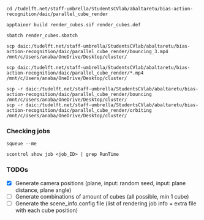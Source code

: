 

`cd /tudelft.net/staff-umbrella/StudentsCVlab/abaltaretu/bias-action-recognition/daic/parallel_cube_render`

`apptainer build render_cubes.sif render_cubes.def`

`sbatch render_cubes.sbatch`

`scp daic:/tudelft.net/staff-umbrella/StudentsCVlab/abaltaretu/bias-action-recognition/daic/parallel_cube_render/bouncing_3.mp4 /mnt/c/Users/anaba/OneDrive/Desktop/cluster/`

`scp daic:/tudelft.net/staff-umbrella/StudentsCVlab/abaltaretu/bias-action-recognition/daic/parallel_cube_render/*.mp4 /mnt/c/Users/anaba/OneDrive/Desktop/cluster/`

```
scp -r daic:/tudelft.net/staff-umbrella/StudentsCVlab/abaltaretu/bias-action-recognition/daic/parallel_cube_render/bouncing /mnt/c/Users/anaba/OneDrive/Desktop/cluster/
scp -r daic:/tudelft.net/staff-umbrella/StudentsCVlab/abaltaretu/bias-action-recognition/daic/parallel_cube_render/orbiting /mnt/c/Users/anaba/OneDrive/Desktop/cluster/
```


### Checking jobs
```
squeue --me

scontrol show job <job_ID> | grep RunTime
```


### TODOs

- [x] Generate camera positions (plane, input: random seed, input: plane distance, plane angle)
- [ ] Generate combinations of amount of cubes (all possible, min 1 cube)
- [ ] Generate the scene_info.config file (list of rendering job info + extra file with each cube position)